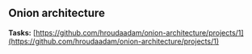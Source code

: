 ## Onion architecture

**Tasks:** [https://github.com/hroudaadam/onion-architecture/projects/1](https://github.com/hroudaadam/onion-architecture/projects/1)
